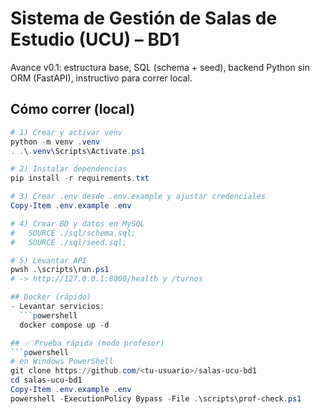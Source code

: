 ﻿# Sistema de Gestión de Salas de Estudio (UCU) – BD1

Avance v0.1: estructura base, SQL (schema + seed), backend Python sin ORM (FastAPI), instructivo para correr local.

## Cómo correr (local)
```powershell
# 1) Crear y activar venv
python -m venv .venv
. .\.venv\Scripts\Activate.ps1

# 2) Instalar dependencias
pip install -r requirements.txt

# 3) Crear .env desde .env.example y ajustar credenciales
Copy-Item .env.example .env

# 4) Crear BD y datos en MySQL
#   SOURCE ./sql/schema.sql;
#   SOURCE ./sql/seed.sql;

# 5) Levantar API
pwsh .\scripts\run.ps1
# -> http://127.0.0.1:8000/health y /turnos

## Docker (rápido)
- Levantar servicios:
  ```powershell
  docker compose up -d

## ✅ Prueba rápida (modo profesor)
```powershell
# en Windows PowerShell
git clone https://github.com/<tu-usuario>/salas-ucu-bd1
cd salas-ucu-bd1
Copy-Item .env.example .env
powershell -ExecutionPolicy Bypass -File .\scripts\prof-check.ps1
